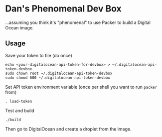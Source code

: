 Dan's Phenomenal Dev Box
========================

...assuming you think it's "phenomenal" to use Packer to build a Digital Ocean image.

Usage
-----

Save your token to file (do once)

```
echo <your-digitalocean-api-token-for-devbox> > ~/.digitalocean-api-token-devbox
sudo chown root ~/.digitalocean-api-token-devbox
sudo chmod 600 ~/.digitalocean-api-token-devbox
```

Set API token environment variable (once per shell you want to run `packer` from)

```
. load-token
```

Test and build

```
./build
```

Then go to DigitalOcean and create a droplet from the image.
